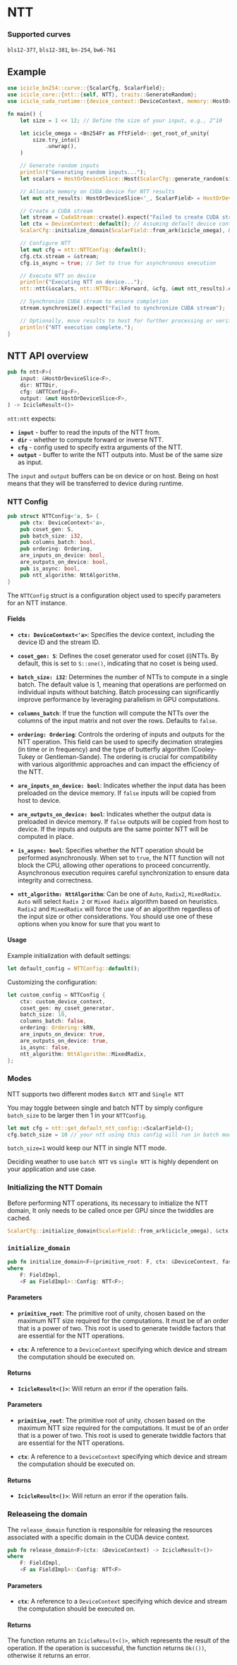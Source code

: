 # NTT

### Supported curves

`bls12-377`, `bls12-381`, `bn-254`, `bw6-761`

## Example 

```rust
use icicle_bn254::curve::{ScalarCfg, ScalarField};
use icicle_core::{ntt::{self, NTT}, traits::GenerateRandom};
use icicle_cuda_runtime::{device_context::DeviceContext, memory::HostOrDeviceSlice, stream::CudaStream};

fn main() {
    let size = 1 << 12; // Define the size of your input, e.g., 2^10

    let icicle_omega = <Bn254Fr as FftField>::get_root_of_unity(
        size.try_into()
            .unwrap(),
    )

    // Generate random inputs
    println!("Generating random inputs...");
    let scalars = HostOrDeviceSlice::Host(ScalarCfg::generate_random(size));

    // Allocate memory on CUDA device for NTT results
    let mut ntt_results: HostOrDeviceSlice<'_, ScalarField> = HostOrDeviceSlice::cuda_malloc(size).expect("Failed to allocate CUDA memory");

    // Create a CUDA stream
    let stream = CudaStream::create().expect("Failed to create CUDA stream");
    let ctx = DeviceContext::default(); // Assuming default device context
    ScalarCfg::initialize_domain(ScalarField::from_ark(icicle_omega), &ctx, true).unwrap();

    // Configure NTT
    let mut cfg = ntt::NTTConfig::default();
    cfg.ctx.stream = &stream;
    cfg.is_async = true; // Set to true for asynchronous execution

    // Execute NTT on device
    println!("Executing NTT on device...");
    ntt::ntt(&scalars, ntt::NTTDir::kForward, &cfg, &mut ntt_results).expect("Failed to execute NTT");

    // Synchronize CUDA stream to ensure completion
    stream.synchronize().expect("Failed to synchronize CUDA stream");

    // Optionally, move results to host for further processing or verification
    println!("NTT execution complete.");
}
```

## NTT API overview

```rust
pub fn ntt<F>(
    input: &HostOrDeviceSlice<F>,
    dir: NTTDir,
    cfg: &NTTConfig<F>,
    output: &mut HostOrDeviceSlice<F>,
) -> IcicleResult<()>
```

`ntt:ntt` expects:

- **`input`** - buffer to read the inputs of the NTT from. <br/>
- **`dir`** - whether to compute forward or inverse NTT. <br/>
- **`cfg`** - config used to specify extra arguments of the NTT. <br/>
- **`output`** - buffer to write the NTT outputs into. Must be of the same  size as input.

The `input` and `output` buffers can be on device or on host. Being on host means that they will be transferred to device during runtime.


### NTT Config

```rust
pub struct NTTConfig<'a, S> {
    pub ctx: DeviceContext<'a>,
    pub coset_gen: S,
    pub batch_size: i32,
    pub columns_batch: bool,
    pub ordering: Ordering,
    are_inputs_on_device: bool,    
    are_outputs_on_device: bool,
    pub is_async: bool,
    pub ntt_algorithm: NttAlgorithm,
}
```

The `NTTConfig` struct is a configuration object used to specify parameters for an NTT instance.

#### Fields

- **`ctx: DeviceContext<'a>`**: Specifies the device context, including the device ID and the stream ID.

- **`coset_gen: S`**: Defines the coset generator used for coset (i)NTTs. By default, this is set to `S::one()`, indicating that no coset is being used.

- **`batch_size: i32`**: Determines the number of NTTs to compute in a single batch. The default value is 1, meaning that operations are performed on individual inputs without batching. Batch processing can significantly improve performance by leveraging parallelism in GPU computations.

- **`columns_batch`**: If true the function will compute the NTTs over the columns of the input matrix and not over the rows. Defaults to `false`.

- **`ordering: Ordering`**: Controls the ordering of inputs and outputs for the NTT operation. This field can be used to specify decimation strategies (in time or in frequency) and the type of butterfly algorithm (Cooley-Tukey or Gentleman-Sande). The ordering is crucial for compatibility with various algorithmic approaches and can impact the efficiency of the NTT.

- **`are_inputs_on_device: bool`**: Indicates whether the input data has been preloaded on the device memory. If `false` inputs will be copied from host to device.

- **`are_outputs_on_device: bool`**: Indicates whether the output data is preloaded in device memory. If `false` outputs will be copied from host to device. If the inputs and outputs are the same pointer NTT will be computed in place.

- **`is_async: bool`**: Specifies whether the NTT operation should be performed asynchronously. When set to `true`, the NTT function will not block the CPU, allowing other operations to proceed concurrently. Asynchronous execution requires careful synchronization to ensure data integrity and correctness.

- **`ntt_algorithm: NttAlgorithm`**: Can be one of `Auto`, `Radix2`, `MixedRadix`.
`Auto` will select `Radix 2` or `Mixed Radix` algorithm based on heuristics.
`Radix2` and `MixedRadix` will force the use of an algorithm regardless of the input size or other considerations. You should use one of these options when you know for sure that you want to 


#### Usage

Example initialization with default settings:

```rust
let default_config = NTTConfig::default();
```

Customizing the configuration:

```rust
let custom_config = NTTConfig {
    ctx: custom_device_context,
    coset_gen: my_coset_generator,
    batch_size: 10,
    columns_batch: false,
    ordering: Ordering::kRN,
    are_inputs_on_device: true,
    are_outputs_on_device: true,
    is_async: false,
    ntt_algorithm: NttAlgorithm::MixedRadix,
};
```


### Modes

NTT supports two different modes `Batch NTT` and `Single NTT`

You may toggle between single and batch NTT by simply configure `batch_size` to be larger then 1 in your `NTTConfig`.

```rust
let mut cfg = ntt::get_default_ntt_config::<ScalarField>();
cfg.batch_size = 10 // your ntt using this config will run in batch mode.
```

`batch_size=1` would keep our NTT in single NTT mode.

Deciding weather to use `batch NTT` vs `single NTT` is highly dependent on your application and use case.

### Initializing the NTT Domain

Before performing NTT operations, its necessary to initialize the NTT domain, It only needs to be called once per GPU since the twiddles are cached.

```rust
ScalarCfg::initialize_domain(ScalarField::from_ark(icicle_omega), &ctx, true).unwrap();
```

### `initialize_domain`

```rust
pub fn initialize_domain<F>(primitive_root: F, ctx: &DeviceContext, fast_twiddles: bool) -> IcicleResult<()>
where
    F: FieldImpl,
    <F as FieldImpl>::Config: NTT<F>;
```

#### Parameters

- **`primitive_root`**: The primitive root of unity, chosen based on the maximum NTT size required for the computations. It must be of an order that is a power of two. This root is used to generate twiddle factors that are essential for the NTT operations.

- **`ctx`**: A reference to a `DeviceContext` specifying which device and stream the computation should be executed on.

#### Returns

- **`IcicleResult<()>`**: Will return an error if the operation fails.

#### Parameters

- **`primitive_root`**: The primitive root of unity, chosen based on the maximum NTT size required for the computations. It must be of an order that is a power of two. This root is used to generate twiddle factors that are essential for the NTT operations.

- **`ctx`**: A reference to a `DeviceContext` specifying which device and stream the computation should be executed on.

#### Returns

- **`IcicleResult<()>`**: Will return an error if the operation fails.

### Releaseing the domain

The `release_domain` function is responsible for releasing the resources associated with a specific domain in the CUDA device context.

```rust
pub fn release_domain<F>(ctx: &DeviceContext) -> IcicleResult<()>
where
    F: FieldImpl,
    <F as FieldImpl>::Config: NTT<F>
```

#### Parameters

- **`ctx`**: A reference to a `DeviceContext` specifying which device and stream the computation should be executed on.

#### Returns

The function returns an `IcicleResult<()>`, which represents the result of the operation. If the operation is successful, the function returns `Ok(())`, otherwise it returns an error.

